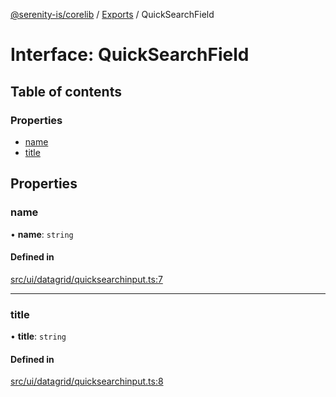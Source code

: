 [@serenity-is/corelib](../README.md) / [Exports](../modules.md) / QuickSearchField

# Interface: QuickSearchField

## Table of contents

### Properties

- [name](QuickSearchField.md#name)
- [title](QuickSearchField.md#title)

## Properties

### name

• **name**: `string`

#### Defined in

[src/ui/datagrid/quicksearchinput.ts:7](https://github.com/serenity-is/serenity/blob/master/packages/corelib/src/ui/datagrid/quicksearchinput.ts#L7)

___

### title

• **title**: `string`

#### Defined in

[src/ui/datagrid/quicksearchinput.ts:8](https://github.com/serenity-is/serenity/blob/master/packages/corelib/src/ui/datagrid/quicksearchinput.ts#L8)
